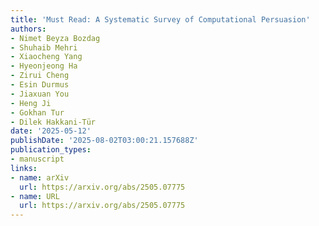 ```yaml
---
title: 'Must Read: A Systematic Survey of Computational Persuasion'
authors:
- Nimet Beyza Bozdag
- Shuhaib Mehri
- Xiaocheng Yang
- Hyeonjeong Ha
- Zirui Cheng
- Esin Durmus
- Jiaxuan You
- Heng Ji
- Gokhan Tur
- Dilek Hakkani-Tür
date: '2025-05-12'
publishDate: '2025-08-02T03:00:21.157688Z'
publication_types:
- manuscript
links:
- name: arXiv
  url: https://arxiv.org/abs/2505.07775
- name: URL
  url: https://arxiv.org/abs/2505.07775
---
```

